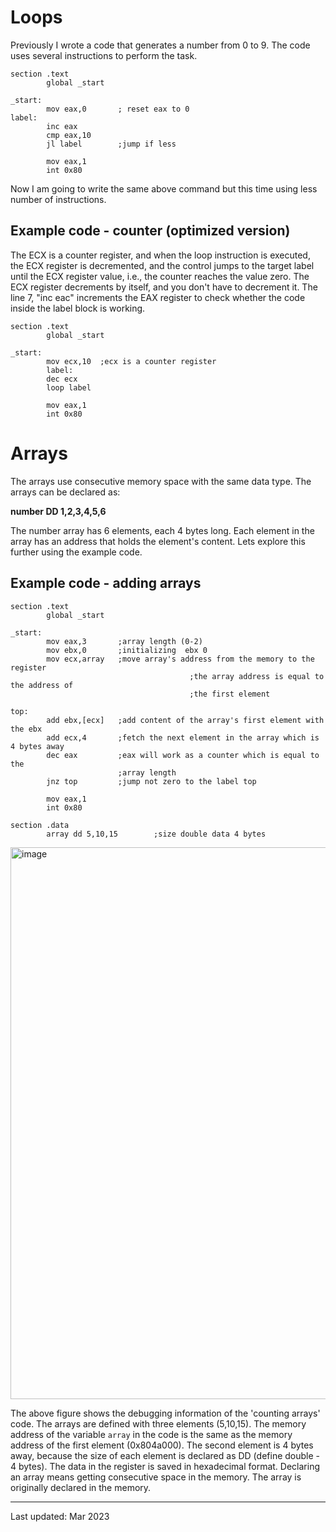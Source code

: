 # Loops 

Previously I wrote a code that generates a number from 0 to 9. The code uses several instructions to perform the task. 

```assembly
section .text
        global _start

_start:
        mov eax,0       ; reset eax to 0
label:
        inc eax
        cmp eax,10
        jl label        ;jump if less

        mov eax,1
        int 0x80
```

Now I am going to write the same above command but this time using less number of instructions.

## Example code - counter (optimized version)

The ECX is a counter register, and when the loop instruction is executed, the ECX register is decremented, and the control jumps to the target label until the ECX register value, i.e., the counter reaches the value zero. The ECX register decrements by itself, and you don't have to decrement it. The line 7, "inc eac" increments the EAX register to check whether the code inside the label block is working.

```assembly
section .text
        global _start

_start:
        mov ecx,10	;ecx is a counter register
        label:
        dec ecx
        loop label

        mov eax,1
        int 0x80
```

# Arrays

The arrays use consecutive memory space with the same data type. The arrays can be declared as:

__number DD 1,2,3,4,5,6__

The number array has 6 elements, each 4 bytes long. Each element in the array has an address that holds the element's content. Lets explore this further using the example code.

## Example code - adding arrays

```assembly
section .text
        global _start

_start:
        mov eax,3       ;array length (0-2)
        mov ebx,0       ;initializing  ebx 0
        mov ecx,array   ;move array's address from the memory to the register
        								;the array address is equal to the address of 
        								;the first element

top:
        add ebx,[ecx]   ;add content of the array's first element with the ebx
        add ecx,4       ;fetch the next element in the array which is 4 bytes away
        dec eax         ;eax will work as a counter which is equal to the 
                        ;array length
        jnz top         ;jump not zero to the label top

        mov eax,1       
        int 0x80

section .data
        array dd 5,10,15        ;size double data 4 bytes
```

<img width="883" alt="image" src="https://user-images.githubusercontent.com/11669149/226088015-01ea0938-0dd8-4653-ba1e-99a2bfdc13df.png">

The above figure shows the debugging information of the 'counting arrays' code. The arrays are defined with three elements (5,10,15). The memory address of the variable `array` in the code is the same as the memory address of the first element (0x804a000). The second element is 4 bytes away, because the size of each element is declared as DD (define double - 4 bytes). The data in the register is saved in hexadecimal format. Declaring an array means getting consecutive space in the memory. The array is originally declared in the memory.

________

Last updated: Mar 2023
